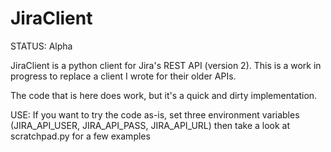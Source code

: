 JiraClient
==========

STATUS: Alpha


JiraClient is a python client for Jira's REST API (version 2). This is a work in progress to replace a client I wrote for their older APIs.     


The code that is here does work, but it's a quick and dirty implementation.  


USE:
If you want to try the code as-is, set three environment variables (JIRA_API_USER, JIRA_API_PASS, JIRA_API_URL) then take a look at scratchpad.py for a few examples  